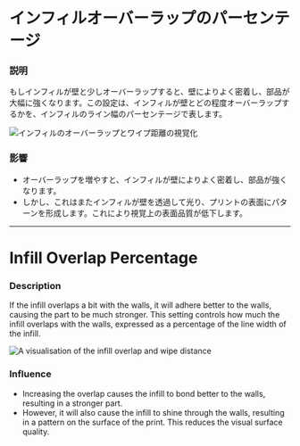 インフィルオーバーラップのパーセンテージ
====
### **説明**
もしインフィルが壁と少しオーバーラップすると、壁によりよく密着し、部品が大幅に強くなります。この設定は、インフィルが壁とどの程度オーバーラップするかを、インフィルのライン幅のパーセンテージで表します。

![インフィルのオーバーラップとワイプ距離の視覚化](../images/infill_overlap.svg)

### **影響**
* オーバーラップを増やすと、インフィルが壁によりよく密着し、部品が強くなります。
* しかし、これはまたインフィルが壁を透過して光り、プリントの表面にパターンを形成します。これにより視覚上の表面品質が低下します。

---

Infill Overlap Percentage
====
### **Description**
If the infill overlaps a bit with the walls, it will adhere better to the walls, causing the part to be much stronger. This setting controls how much the infill overlaps with the walls, expressed as a percentage of the line width of the infill.

![A visualisation of the infill overlap and wipe distance](../images/infill_overlap.svg)

### **Influence**
* Increasing the overlap causes the infill to bond better to the walls, resulting in a stronger part.
* However, it will also cause the infill to shine through the walls, resulting in a pattern on the surface of the print. This reduces the visual surface quality.